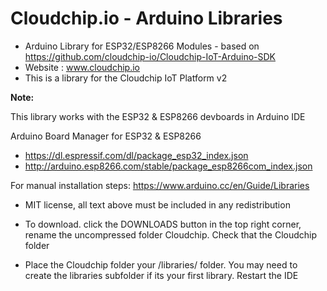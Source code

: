 # Cloudchip.io - Arduino Libraries

* Arduino Library for ESP32/ESP8266 Modules  - based on https://github.com/cloudchip-io/Cloudchip-IoT-Arduino-SDK
* Website : www.cloudchip.io
* This is a library for the Cloudchip IoT Platform v2

**Note:**

This library works with the ESP32 & ESP8266 devboards in Arduino IDE

Arduino Board Manager for ESP32 & ESP8266
* https://dl.espressif.com/dl/package_esp32_index.json
* http://arduino.esp8266.com/stable/package_esp8266com_index.json
 
For manual installation steps: https://www.arduino.cc/en/Guide/Libraries 

* MIT license, all text above must be included in any redistribution
* To download. click the DOWNLOADS button in the top right corner, rename the uncompressed folder Cloudchip. Check that the Cloudchip folder 

* Place the Cloudchip folder your <arduinosketchfolder>/libraries/ folder. You may need to create the libraries subfolder if its your first library. Restart the IDE
 
